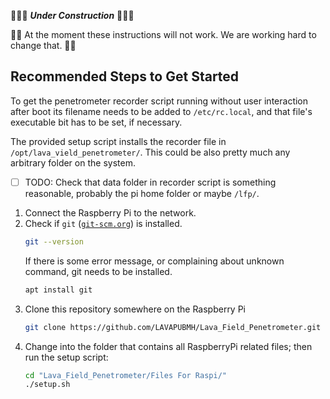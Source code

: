 &#x1F534;&#x1F534;&#x1F534; **_Under Construction_** &#x1F534;&#x1F534;&#x1F534;

&#x1F534;&#x1F534;
At the moment these instructions will not work. We are working hard to change that.
&#x1F534;&#x1F534;

## Recommended Steps to Get Started

To get the penetrometer recorder script running without user interaction after boot
its filename needs to be added to `/etc/rc.local`, and that file's executable
bit has to be set, if necessary.

The provided setup script installs the recorder file in `/opt/lava_vield_penetrometer/`.
This could be also pretty much any arbitrary folder on the system.  
- [ ] TODO: Check that data folder in recorder script is something reasonable,
  probably the pi home folder or maybe `/lfp/`.

1. Connect the Raspberry Pi to the network.
2. Check if `git` ([`git-scm.org`](https://git-scm.org)) is installed.
   ```bash
   git --version
   ```
   If there is some error message, or complaining about unknown command, git needs
   to be installed.
   ```bash
   apt install git
   ```
3. Clone this repository somewhere on the Raspberry Pi
   ```bash
   git clone https://github.com/LAVAPUBMH/Lava_Field_Penetrometer.git
   ```
4. Change into the folder that contains all RaspberryPi related files; then run
   the setup script:
   ```bash
   cd "Lava_Field_Penetrometer/Files For Raspi/"
   ./setup.sh
   ```
